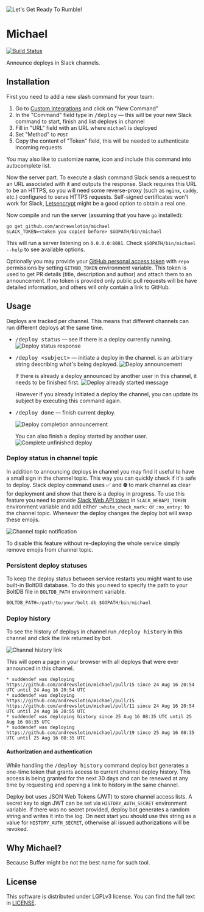 ![Let's Get Ready To Rumble!](../master/docs/michael-buffer.jpg)

Michael
=======

[![Build Status](https://travis-ci.org/andrewslotin/michael.svg?branch=master)](https://travis-ci.org/andrewslotin/michael)

Announce deploys in Slack channels.

Installation
------------

First you need to add a new slash command for your team:

1. Go to [Custom Integrations](https://api.slack.com/custom-integrations) and click on "New Command"
2. In the "Command" field type in <kbd>/deploy</kbd> — this will be your new Slack command to start, finish and list deploys in channel
3. Fill in "URL" field with an URL where `michael` is deployed
4. Set "Method" to `POST`
5. Copy the content of "Token" field, this will be needed to authenticate incoming requests

You may also like to customize name, icon and include this command into autocomplete list.

Now the server part. To execute a slash command Slack sends a request to an URL associated with it and outputs the response.
Slack requires this URL to be an HTTPS, so you will need some reverse-proxy (such as `nginx`, `caddy`, etc.) configured to serve HTTPS requests.
Self-signed certificates won't work for Slack, [Letsencrypt](https://letsencrypt.org) might be a good option to obtain a real one.

Now compile and run the server (assuming that you have `go` installed):

```
go get github.com/andrewslotin/michael
SLACK_TOKEN=<token you copied before> $GOPATH/bin/michael
```

This will run a server listening on `0.0.0.0:8081`. Check `$GOPATH/bin/michael --help` to see available options.

Optionally you may provide your [GitHub personal access token](https://github.com/settings/tokens) with `repo` permissions by
setting `GITHUB_TOKEN` environment variable. This token is used to get PR details (title, description and author) and attach them to an announcement.
If no token is provided only public pull requests will be have detailed information, and others will only contain a link to GitHub.

Usage
-----

Deploys are tracked per channel. This means that different channels can run different deploys at the same time.

* <kbd>/deploy status</kbd> — see if there is a deploy currently running.
    ![Deploy status response](../master/docs/deploy-status.jpg)
* <kbd>/deploy &lt;subject&gt;</kbd> — initiate a deploy in the channel. <subject> is an arbitrary string describing what's being deployed.
    ![Deploy announcement](../master/docs/deploy-start.jpg)

    If there is already a deploy announced by another user in this channel, it needs to be finished first.
    ![Deploy already started message](../master/docs/deploy-running.jpg)
    
    However if you already initiated a deploy the channel, you can update its subject by executing this command again.
* <kbd>/deploy done</kbd> — finish current deploy.
    
    ![Deploy completion announcement](../master/docs/deploy-done.jpg)
    
    You can also finish a deploy started by another user.
    ![Complete unfinished deploy](../master/docs/deploy-finish-other.jpg)

### Deploy status in channel topic

In addition to announcing deploys in channel you may find it useful to have a small sign in the channel topic. This way you can quickly check
if it's safe to deploy. Slack deploy command uses :white_check_mark: and :no_entry: to mark channel as clear for deployment and show that there
is a deploy in progress. To use this feature you need to provide [Slack Web API token](https://api.slack.com/docs/oauth-test-tokens) in
`SLACK_WEBAPI_TOKEN` environment variable and add either `:white_check_mark:` or `:no_entry:` to the channel topic. Whenever the deploy changes
the deploy bot will swap these emojis.

![Channel topic notification](../master/docs/topic-deploy.jpg)

To disable this feature without re-deploying the whole service simply remove emojis from channel topic.

### Persistent deploy statuses

To keep the deploy status between service restarts you might want to use built-in BoltDB database. To do this you need to specify the path to
your BoltDB file in `BOLTDB_PATH` environment variable.

```go
BOLTDB_PATH=/path/to/your/bolt.db $GOPATH/bin/michael
```

### Deploy history

To see the history of deploys in channel run <kbd>/deploy history</kbd> in this channel and click the link returned by bot.

![Channel history link](../master/docs/deploy-history.jpg)

This will open a page in your browser with all deploys that were ever announced in this channel.

```
* suddendef was deploying https://github.com/andrewslotin/michael/pull/15 since 24 Aug 16 20:54 UTC until 24 Aug 16 20:54 UTC
* suddendef was deploying https://github.com/andrewslotin/michael/pull/15 https://github.com/andrewslotin/michael/pull/11 since 24 Aug 16 20:54 UTC until 24 Aug 16 20:55 UTC
* suddendef was deploying history since 25 Aug 16 08:35 UTC until 25 Aug 16 08:35 UTC
* suddendef was deploying https://github.com/andrewslotin/michael/pull/19 since 25 Aug 16 08:35 UTC until 25 Aug 16 08:35 UTC
```

#### Authorization and authentication

While handling the <kbd>/deploy history</kbd> command deploy bot generates a one-time token that grants access to current channel
deploy history. This access is being granted for the next 30 days and can be renewed at any time by requesting and opening a link
to history in the same channel.

Deploy bot uses JSON Web Tokens (JWT) to store channel access lists. A secret key to sign JWT can be set via `HISTORY_AUTH_SECRET`
environment variable. If there was no secret provided, deploy bot generates a random string and writes it into the log. On next
start you should use this string as a value for `HISTORY_AUTH_SECRET`, otherwise all issued authorizations will be revoked.

Why Michael?
------------

Because Buffer might be not the best name for such tool.

License
-------

This software is distributed under LGPLv3 license. You can find the full text in [LICENSE](../master/LICENSE).
